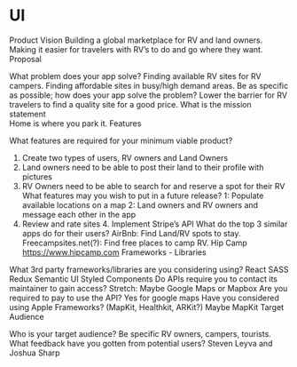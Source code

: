 # UI

Product Vision 
Building a global marketplace for RV and land owners.
Making it easier for travelers with RV’s to do and go where they want.
Proposal

What problem does your app solve?
Finding available RV sites for RV campers.
Finding affordable sites in busy/high demand areas. 
Be as specific as possible; how does your app solve the problem?
	Lower the barrier for RV travelers to find a quality site for a good price.
What is the mission statement	
Home is where you park it.
Features 

What features are required for your minimum viable product?
1. Create two types of users, RV owners and Land Owners
2.  Land owners need to be able to post their land to their profile with pictures
3. RV Owners need to be able to search for and reserve a spot for their RV
What features may you wish to put in a future release?
1: Populate available locations on a map
2: Land owners and RV owners and message each other in the app
3. Review and rate sites
	4. Implement Stripe’s API
What do the top 3 similar apps do for their users?
AirBnb: Find Land/RV spots to stay.
Freecampsites.net(?): Find free places to camp RV.
Hip Camp https://www.hipcamp.com
Frameworks - Libraries

What 3rd party frameworks/libraries are you considering using?
React
SASS
Redux
Semantic UI
Styled Components
Do APIs require you to contact its maintainer to gain access?
Stretch: Maybe Google Maps or Mapbox
Are you required to pay to use the API?
Yes for google maps
Have you considered using Apple Frameworks? (MapKit, Healthkit, ARKit?)
Maybe MapKit
Target Audience

Who is your target audience? Be specific
RV owners, campers, tourists.
What feedback have you gotten from potential users?
Steven Leyva and Joshua Sharp

